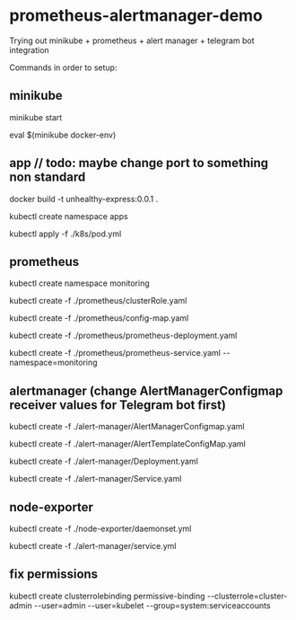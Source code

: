 # prometheus-alertmanager-demo
Trying out minikube + prometheus + alert manager + telegram bot integration


Commands in order to setup:

## minikube


minikube start 

eval $(minikube docker-env)


## app // todo: maybe change port to something non standard


docker build -t unhealthy-express:0.0.1 .

kubectl create namespace apps

kubectl apply -f ./k8s/pod.yml


## prometheus


kubectl create namespace monitoring

kubectl create -f  ./prometheus/clusterRole.yaml

kubectl create -f  ./prometheus/config-map.yaml

kubectl create  -f ./prometheus/prometheus-deployment.yaml

kubectl create -f ./prometheus/prometheus-service.yaml --namespace=monitoring



## alertmanager (change AlertManagerConfigmap receiver values for Telegram bot first)


kubectl create -f ./alert-manager/AlertManagerConfigmap.yaml

kubectl create -f ./alert-manager/AlertTemplateConfigMap.yaml

kubectl create -f ./alert-manager/Deployment.yaml

kubectl create -f ./alert-manager/Service.yaml




## node-exporter 


kubectl create -f ./node-exporter/daemonset.yml

kubectl create -f ./alert-manager/service.yml


## fix permissions 


kubectl create clusterrolebinding permissive-binding --clusterrole=cluster-admin --user=admin --user=kubelet --group=system:serviceaccounts
